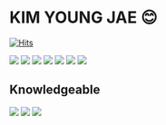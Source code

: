 # KIM YOUNG JAE 😊

[![Hits](https://hits.seeyoufarm.com/api/count/incr/badge.svg?url=https%3A%2F%2Fgithub.com%2Fkim-genius%2F&count_bg=%2379C83D&title_bg=%23555555&icon=&icon_color=%23E7E7E7&title=hits&edge_flat=false)](https://hits.seeyoufarm.com)

<img src="https://img.shields.io/badge/HTML5-E34F26?style=flat-square&logo=HTML5&logoColor=white"/></a>
<img src="https://img.shields.io/badge/CSS3-1572B6?style=flat-square&logo=CSS3&logoColor=white"/>
<img src="https://img.shields.io/badge/JavaScript-F7DF1E?style=flat-square&logo=JavaScript&logoColor=white"/>
<img src="https://img.shields.io/badge/react-61DAFB?style=flat-square&logo=react&logoColor=black">
<img src="https://img.shields.io/badge/Node.js-339933?style=flat-square&logo=Node.js&logoColor=white"/> 
<img src="https://img.shields.io/badge/firebase-FFCA28?style=flat-square&logo=firebase&logoColor=white">
<img src="https://img.shields.io/badge/github-181717?style=flat-square&logo=github&logoColor=white">

## Knowledgeable
<img src="https://img.shields.io/badge/AWS Amplify-FF9900?style=flat-square&logo=AWS Amplify&logoColor=white"></a>
<img src="https://img.shields.io/badge/express-000000?style=flat-square&logo=express&logoColor=white"></a>
<img src="https://img.shields.io/badge/mongoDB-47A248?style=fflat-square&logo=MongoDB&logoColor=white">
